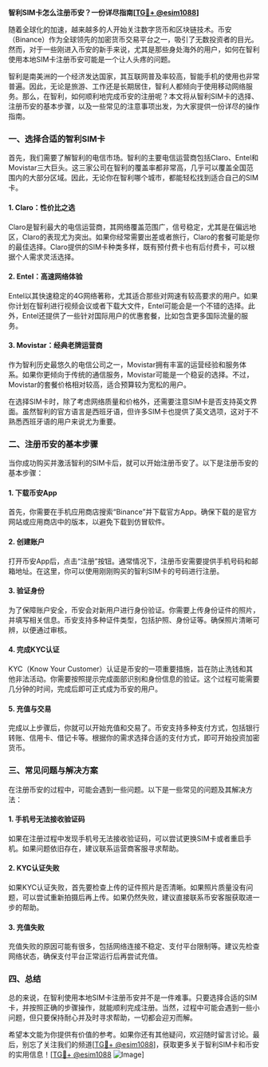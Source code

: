 **智利SIM卡怎么注册币安？一份详尽指南[[TG💪+ @esim1088](https://t.me/s/esim1088)]**

随着全球化的加速，越来越多的人开始关注数字货币和区块链技术。币安（Binance）作为全球领先的加密货币交易平台之一，吸引了无数投资者的目光。然而，对于一些刚进入币安的新手来说，尤其是那些身处海外的用户，如何在智利使用本地SIM卡注册币安可能是一个让人头疼的问题。

智利是南美洲的一个经济发达国家，其互联网普及率较高，智能手机的使用也非常普遍。因此，无论是旅游、工作还是长期居住，智利人都倾向于使用移动网络服务。那么，在智利，如何顺利地完成币安的注册呢？本文将从智利SIM卡的选择、注册币安的基本步骤，以及一些常见的注意事项出发，为大家提供一份详尽的操作指南。

### 一、选择合适的智利SIM卡

首先，我们需要了解智利的电信市场。智利的主要电信运营商包括Claro、Entel和Movistar三大巨头。这三家公司在智利的覆盖率都非常高，几乎可以覆盖全国范围内的大部分区域。因此，无论你在智利哪个城市，都能轻松找到适合自己的SIM卡。

#### 1. Claro：性价比之选

Claro是智利最大的电信运营商，其网络覆盖范围广，信号稳定，尤其是在偏远地区，Claro的表现尤为突出。如果你经常需要出差或者旅行，Claro的套餐可能是你的最佳选择。Claro提供的SIM卡种类多样，既有预付费卡也有后付费卡，可以根据个人需求灵活选择。

#### 2. Entel：高速网络体验

Entel以其快速稳定的4G网络著称，尤其适合那些对网速有较高要求的用户。如果你计划在智利进行视频会议或者下载大文件，Entel可能会是一个不错的选择。此外，Entel还提供了一些针对国际用户的优惠套餐，比如包含更多国际流量的服务。

#### 3. Movistar：经典老牌运营商

作为智利历史最悠久的电信公司之一，Movistar拥有丰富的运营经验和服务体系。如果你更倾向于传统的通信服务，Movistar可能是一个稳妥的选择。不过，Movistar的套餐价格相对较高，适合预算较为宽松的用户。

在选择SIM卡时，除了考虑网络质量和价格外，还需要注意SIM卡是否支持英文界面。虽然智利的官方语言是西班牙语，但许多SIM卡也提供了英文选项，这对于不熟悉西班牙语的用户来说尤为重要。

### 二、注册币安的基本步骤

当你成功购买并激活智利的SIM卡后，就可以开始注册币安了。以下是注册币安的基本步骤：

#### 1. 下载币安App

首先，你需要在手机应用商店搜索“Binance”并下载官方App。确保下载的是官方网站或应用商店中的版本，以避免下载到仿冒软件。

#### 2. 创建账户

打开币安App后，点击“注册”按钮。通常情况下，注册币安需要提供手机号码和邮箱地址。在这里，你可以使用刚刚购买的智利SIM卡的号码进行注册。

#### 3. 验证身份

为了保障账户安全，币安会对新用户进行身份验证。你需要上传身份证件的照片，并填写相关信息。币安支持多种证件类型，包括护照、身份证等。确保照片清晰可辨，以便通过审核。

#### 4. 完成KYC认证

KYC（Know Your Customer）认证是币安的一项重要措施，旨在防止洗钱和其他非法活动。你需要按照提示完成面部识别和身份信息的验证。这个过程可能需要几分钟的时间，完成后即可正式成为币安的用户。

#### 5. 充值与交易

完成以上步骤后，你就可以开始充值和交易了。币安支持多种支付方式，包括银行转账、信用卡、借记卡等。根据你的需求选择合适的支付方式，即可开始投资加密货币。

### 三、常见问题与解决方案

在注册币安的过程中，可能会遇到一些问题。以下是一些常见的问题及其解决方法：

#### 1. 手机号无法接收验证码

如果在注册过程中发现手机号无法接收验证码，可以尝试更换SIM卡或者重启手机。如果问题依旧存在，建议联系运营商客服寻求帮助。

#### 2. KYC认证失败

如果KYC认证失败，首先要检查上传的证件照片是否清晰。如果照片质量没有问题，可以尝试重新拍摄后再上传。如果仍然失败，建议直接联系币安客服获取进一步的帮助。

#### 3. 充值失败

充值失败的原因可能有很多，包括网络连接不稳定、支付平台限制等。建议先检查网络状态，确保支付平台正常运行后再尝试充值。

### 四、总结

总的来说，在智利使用本地SIM卡注册币安并不是一件难事。只要选择合适的SIM卡，并按照正确的步骤操作，就能顺利完成注册。当然，过程中可能会遇到一些小问题，但只要保持耐心并及时寻求帮助，一切都会迎刃而解。

希望本文能为你提供有价值的参考。如果你还有其他疑问，欢迎随时留言讨论。最后，别忘了关注我们的频道[[TG💪+ @esim1088](https://t.me/s/esim1088)]，获取更多关于智利SIM卡和币安的实用信息！[[TG💪+ @esim1088](https://t.me/s/esim1088) ![Image](https://i.postimg.cc/4NQfJmqS/Snipaste-2025-05-13-00-14-12.png)]